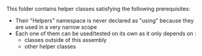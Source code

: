 This folder contains helper classes satisfying the following prerequisites:

- Their "Helpers" namespace is never declared as "using" because they are used in a very narrow scope
- Each one of them can be used/tested on its own as it only depends on :
  - classes outside of this assembly
  - other helper classes

